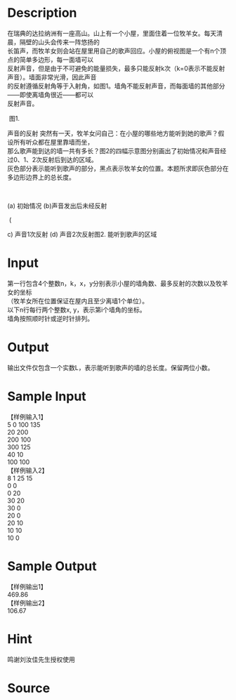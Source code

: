 
# Description

<div class="content"><div>在瑞典的达拉纳洲有一座高山。山上有一个小屋，里面住着一位牧羊女。每天清晨，隔壁的山头会传来一阵悠扬的</div>
<div>长笛声，而牧羊女则会站在屋里用自己的歌声回应。小屋的俯视图是一个有n个顶点的简单多边形，每一面墙可以</div>
<div>反射声音，但是由于不可避免的能量损失，最多只能反射k次（k=0表示不能反射声音）。墙面非常光滑，因此声音</div>
<div>的反射遵循反射角等于入射角，如图1。墙角不能反射声音，而每面墙的其他部分——即使离墙角很近——都可以</div>
<div>反射声音。</div>
<p><img border="0" alt="" src="/source/bzoj/1159/img/aHR0cHM6Ly9seWRzeS5jb20vSnVkZ2VPbmxpbmUvaW1hZ2VzLzExNTlfMS5qcGc=.jpg"/> 图1.</p>
<div>声音的反射 突然有一天，牧羊女问自己：在小屋的哪些地方能听到她的歌声？假设所有听众都在屋里靠墙而坐，</div>
<div>那么歌声能到达的墙一共有多长？图2的四幅示意图分别画出了初始情况和声音经过0、1、2次反射后到达的区域。</div>
<div>灰色部分表示能听到歌声的部分，黑点表示牧羊女的位置。本题所求即灰色部分在多边形边界上的总长度。</div>
<p><img border="0" alt="" src="/source/bzoj/1159/img/aHR0cHM6Ly9seWRzeS5jb20vSnVkZ2VPbmxpbmUvaW1hZ2VzLzExNTlfMi5qcGc=.jpg"/> </p>
<p>(a) 初始情况 (b)声音发出后未经反射</p>
<p><img border="0" alt="" src="/source/bzoj/1159/img/aHR0cHM6Ly9seWRzeS5jb20vSnVkZ2VPbmxpbmUvaW1hZ2VzLzExNTlfMy5qcGc=.jpg"/> (</p>
<p>c) 声音1次反射 (d) 声音2次反射图2. 能听到歌声的区域</p></div>

# Input

<div class="content"><div>第一行包含4个整数n，k，x，y分别表示小屋的墙角数、最多反射的次数以及牧羊女的坐标</div>
<div>（牧羊女所在位置保证在屋内且至少离墙1个单位）。</div>
<div>以下n行每行两个整数x, y，表示第i个墙角的坐标。</div>
<div>墙角按照顺时针或逆时针排列。</div></div>

# Output

<div class="content"><p>输出文件仅包含一个实数L，表示能听到歌声的墙的总长度。保留两位小数。</p></div>

# Sample Input

<div class="content"><span class="sampledata">【样例输入1】<br/>
5 0 100 135<br/>
20 200<br/>
200 100<br/>
300 125<br/>
40 10<br/>
100 100<br/>
【样例输入2】<br/>
8 1 25 15<br/>
0 0<br/>
0 20<br/>
30 20<br/>
30 0<br/>
20 0<br/>
20 10<br/>
10 10<br/>
10 0<br/>
</span></div>

# Sample Output

<div class="content"><span class="sampledata">【样例输出1】<br/>
469.86<br/>
【样例输出2】<br/>
106.67</span></div>

# Hint

<div class="content"><p></p><p><span style="font-family: arial, verdana, helvetica, sans-serif; text-align: -webkit-center; white-space: nowrap;">鸣谢刘汝佳先生授权使用</span></p><p></p></div>

# Source

<div class="content"><p><a href="problemset.php?search="></a></p></div>

